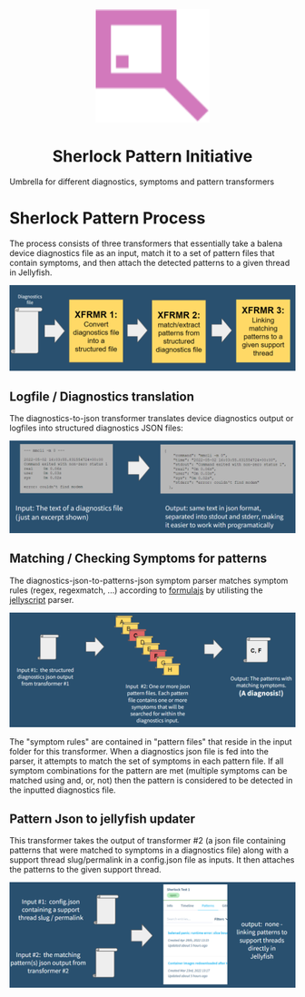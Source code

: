 <div align="center">

  <img width="200" height="auto" src="logo.svg">
  <br>
  <h1>Sherlock Pattern Initiative</h1>
</div>

Umbrella for different diagnostics, symptoms and pattern transformers

# Sherlock Pattern Process

The process consists of three transformers that essentially take a balena device diagnostics file as an input, match it to a set of pattern files that contain symptoms, and then attach the detected patterns to a given thread in Jellyfish. 

![diagram](images/block-diagram.png)


## Logfile / Diagnostics translation
The diagnostics-to-json transformer translates device diagnostics output or logfiles into structured diagnostics JSON files:

![x1](images/transformer-1.png)

## Matching / Checking Symptoms for patterns

The diagnostics-json-to-patterns-json symptom parser matches symptom rules (regex, regexmatch, ...) according to [formulajs](https://github.com/formulajs/formulajs) by utilisting the [jellyscript](https://github.com/product-os/jellyfish-jellyscript) parser.

![x2](images/transformer-2.png)

The "symptom rules" are contained in "pattern files" that reside in the input folder for this transformer. When a diagnostics json file is fed into the parser, it attempts to match the set of symptoms in each pattern file. If all symptom combinations for the pattern are met (multiple symptoms can be matched using and, or, not) then the pattern is considered to be detected in the inputted diagnostics file.

## Pattern Json to jellyfish updater

This transformer takes the output of transformer #2 (a json file containing patterns that were matched to symptoms in a diagnostics file) along with a support thread slug/permalink in a config.json file as inputs. It then attaches the patterns to the given support thread.

![x3](images/transformer-3.png)
